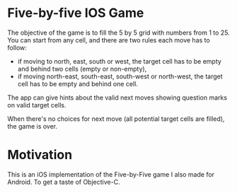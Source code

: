 
# Five-by-five IOS Game

The objective of the game is to fill the 5 by 5 grid with numbers from 1 to 25. You can start from any cell, and there are two rules each move has to follow:

- if moving to north, east, south or west, the target cell has to be empty and behind two cells (empty or non-empty),
- if moving north-east, south-east, south-west or north-west, the target cell has to be empty and behind one cell.

The app can give hints about the valid next moves showing question marks on valid target cells.

When there's no choices for next move (all potential target cells are filled), the game is over.

# Motivation

This is an iOS implementation of the Five-by-Five game I also made for Android. To get a taste of Objective-C.
